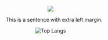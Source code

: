 <!--### Hi there 👋-->

<!--
**byboyounglee/byboyounglee** is a ✨ _special_ ✨ repository because its `README.md` (this file) appears on your GitHub profile.

Here are some ideas to get you started:

- 🔭 I’m currently working on ...
- 🌱 I’m currently learning ...
- 👯 I’m looking to collaborate on ...
- 🤔 I’m looking for help with ...
- 💬 Ask me about ...
- 📫 How to reach me: ...
- 😄 Pronouns: ...
- ⚡ Fun fact: ...
-->
<div align="center">
<!--헤더 생성-->
<img src="https://capsule-render.vercel.app/api?type=transparent&height=300&section=header&text=Welcome%20to-nl-Boyoung's%20GITHUB&fontSize=70" />


<p style="margin-left: 20px;">
  This is a sentence with extra left margin.
</p>


<!--사용 언어 나옴-->
![Top Langs](https://github-readme-stats.vercel.app/api/top-langs/?username=byboyounglee&layout=compact&theme=dark)
</div>
